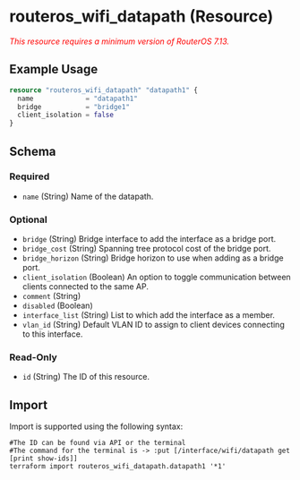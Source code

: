 # routeros_wifi_datapath (Resource)
*<span style="color:red">This resource requires a minimum version of RouterOS 7.13.</span>*

## Example Usage
```terraform
resource "routeros_wifi_datapath" "datapath1" {
  name             = "datapath1"
  bridge           = "bridge1"
  client_isolation = false
}
```

<!-- schema generated by tfplugindocs -->
## Schema

### Required

- `name` (String) Name of the datapath.

### Optional

- `bridge` (String) Bridge interface to add the interface as a bridge port.
- `bridge_cost` (String) Spanning tree protocol cost of the bridge port.
- `bridge_horizon` (String) Bridge horizon to use when adding as a bridge port.
- `client_isolation` (Boolean) An option to toggle communication between clients connected to the same AP.
- `comment` (String)
- `disabled` (Boolean)
- `interface_list` (String) List to which add the interface as a member.
- `vlan_id` (String) Default VLAN ID to assign to client devices connecting to this interface.

### Read-Only

- `id` (String) The ID of this resource.

## Import
Import is supported using the following syntax:
```shell
#The ID can be found via API or the terminal
#The command for the terminal is -> :put [/interface/wifi/datapath get [print show-ids]]
terraform import routeros_wifi_datapath.datapath1 '*1'
```

